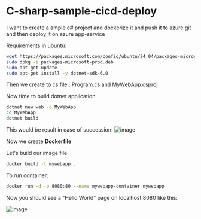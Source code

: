 # C-sharp-sample-cicd-deploy

I want to create a ample c# project and dockerize it and push it to azure git and then deploy it on azure app-service

Requirements in ubuntu:
```bash
wget https://packages.microsoft.com/config/ubuntu/24.04/packages-microsoft-prod.deb -O packages-microsoft-prod.deb
sudo dpkg -i packages-microsoft-prod.deb
sudo apt-get update
sudo apt-get install -y dotnet-sdk-6.0
```

Then we create to cs file : Program.cs and MyWebApp.csproj

Now time to build dotnet application
```bash
dotnet new web -o MyWebApp
cd MyWebApp
dotnet build
```
This would be result in case of succession:
![image](https://github.com/user-attachments/assets/32d72f42-49d3-4c6f-ad6b-058cb531b2b6)

Now we create **Dockerfile**

Let's build our image file
```bash
docker build -t mywebapp .
```

To run container:
```bash
docker run -d -p 8080:80 --name mywebapp-container mywebapp
```

Now you should see a "Hello World" page on localhost:8080 like this:

![image](https://github.com/user-attachments/assets/2e3215af-04ad-4840-8d08-822c7fbdd8cd)
 
